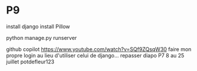 # P9
 
install django
install Pillow

python manage.py runserver

github copilot
https://www.youtube.com/watch?v=SQf9ZQsqW30
faire mon propre login au lieu d'utiliser celui de django...
repasser diapo P7
8 au 25 juillet
potdefleur123